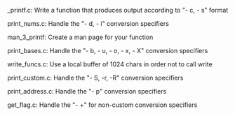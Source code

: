 _printf.c: Write a function that produces output according to "- c, - s" format

print_nums.c: Handle the "- d, - i" conversion specifiers

man_3_printf: Create a man page for your function

print_bases.c: Handle the "- b, - u, - o, - x, - X" conversion specifiers

write_funcs.c: Use a local buffer of 1024 chars in order not to call write

print_custom.c: Handle the "- S, -r, -R" conversion specifiers

print_address.c: Handle the "- p" conversion specifiers

get_flag.c: Handle the "- \+" for non-custom conversion specifiers



